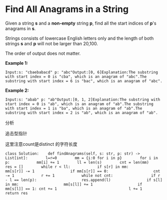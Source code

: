 # Find All Anagrams in a String

Given a string **s** and a **non-empty** string **p**, find all the start indices of **p**'s anagrams in **s**.

Strings consists of lowercase English letters only and the length of both strings **s** and **p** will not be larger than 20,100.

The order of output does not matter.

**Example 1:**

```text
Input:s: "cbaebabacd" p: "abc"Output:[0, 6]Explanation:The substring with start index = 0 is "cba", which is an anagram of "abc".The substring with start index = 6 is "bac", which is an anagram of "abc".
```

**Example 2:**

```text
Input:s: "abab" p: "ab"Output:[0, 1, 2]Explanation:The substring with start index = 0 is "ab", which is an anagram of "ab".The substring with start index = 1 is "ba", which is an anagram of "ab".The substring with start index = 2 is "ab", which is an anagram of "ab".
```

分析

追击型指针

这里注意count是distinct 的字符长度

```text
class Solution:    def findAnagrams(self, s: str, p: str) -> List[int]:        l=r=0        mm = {i:0 for i in p}        for i in p:            mm[i] += 1        ll = len(s)        cnt = len(mm)        res = []        while r < ll:            if s[r] in mm:                mm[s[r]] -= 1                if mm[s[r]] == 0:                    cnt -= 1            r += 1            while not cnt:                 if r - l == len(p):                    res.append(l)                if s[l] in mm:                    mm[s[l]] += 1                    if  mm[s[l]] == 1: cnt += 1                                l += 1                                        return res                 
```

